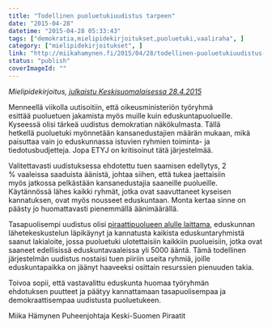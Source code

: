 ```yaml
---
title: "Todellinen puoluetukiuudistus tarpeen"
date: "2015-04-28"
datetime: "2015-04-28 05:33:43"
tags: ["demokratia,mielipidekirjoitukset,puoluetuki,vaaliraha", ]
category: ["mielipidekirjoitukset", ]
link: "http://miikahamynen.fi/2015/04/28/todellinen-puoluetukiuudistus-tarpeen/"
status: "publish"
coverImageId: ""
---
```


_Mielipidekirjoitus, [julkaistu Keskisuomalaisessa 28.4.2015](http://www.ksml.fi/mielipide/mielipidekirjoitukset/puoluetuki-pitaa-uudistaa-kokonaan/2034151)_

Menneellä viikolla uutisoitiin, että oikeusministeriön työryhmä esittää puoluetuen jakamista myös muille kuin eduskuntapuolueille. Kyseessä olisi tärkeä uudistus demokratian näkökulmasta. Tällä hetkellä puoluetuki myönnetään kansanedustajien määrän mukaan, mikä paisuttaa vain jo eduskunnassa istuvien ryhmien toiminta- ja tiedotusbudjetteja. Jopa ETYJ on kritisoinut tätä järjestelmää.

Valitettavasti uudistuksessa ehdotettu tuen saamisen edellytys, 2 % vaaleissa saaduista äänistä, johtaa siihen, että tukea jaettaisiin myös jatkossa pelkästään kansanedustajia saaneille puolueille. Käytännössä lähes kaikki ryhmät, jotka ovat saavuttaneet kyseisen kannatuksen, ovat myös nousseet eduskuntaan. Monta kertaa sinne on päästy jo huomattavasti pienemmällä äänimäärällä.

Tasapuolisempi uudistus olisi [piraattipuolueen alulle laittama](http://reilumpi.puoluetuki.fi/), eduskunnan lähetekeskustelun läpikäynyt ja kannatusta kaikista eduskuntaryhmistä saanut lakialoite, jossa puoluetuki ulotettaisiin kaikkiin puolueisiin, jotka ovat saaneet edellisissä eduskuntavaaleissa yli 5000 ääntä. Tämä todellinen järjestelmän uudistus nostaisi tuen piiriin useita ryhmiä, joille eduskuntapaikka on jäänyt haaveeksi osittain resurssien pienuuden takia.

Toivoa sopii, että vastavalittu eduskunta huomaa työryhmän ehdotuksen puutteet ja päätyy kannattamaan tasapuolisempaa ja demokraattisempaa uudistusta puoluetukeen.

Miika Hämynen Puheenjohtaja Keski-Suomen Piraatit
